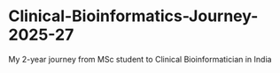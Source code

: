 # Clinical-Bioinformatics-Journey-2025-27
My 2-year journey from MSc student to Clinical Bioinformatician in India
